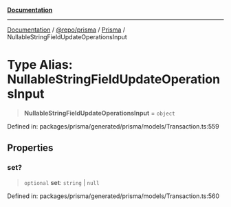 [**Documentation**](../../../../../README.md)

***

[Documentation](../../../../../README.md) / [@repo/prisma](../../../README.md) / [Prisma](../README.md) / NullableStringFieldUpdateOperationsInput

# Type Alias: NullableStringFieldUpdateOperationsInput

> **NullableStringFieldUpdateOperationsInput** = `object`

Defined in: packages/prisma/generated/prisma/models/Transaction.ts:559

## Properties

### set?

> `optional` **set**: `string` \| `null`

Defined in: packages/prisma/generated/prisma/models/Transaction.ts:560
